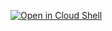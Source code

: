 [![Open in Cloud Shell](https://gstatic.com/cloudssh/images/open-btn.svg)](https://console.cloud.google.com/cloudshell/editor?cloudshell_git_branch=main&cloudshell_git_repo=https://github.com/galz10/contact-center-ai-samples.git&cloudshell_working_dir=easy-run-agent-button&shellonly=true)

